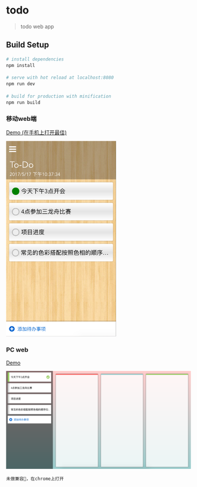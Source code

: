 # todo

> todo web app

## Build Setup

``` bash
# install dependencies
npm install

# serve with hot reload at localhost:8080
npm run dev

# build for production with minification
npm run build
```
### 移动web端

[Demo (在手机上打开最佳)](http://wuchaofan.github.io/demo/todo/index.html#/)

<img src="./mobile.png" width="300">

### PC web

[Demo](http://wuchaofan.github.io/demo/todo/index.html#/pc)

<img src="./pc.png" width="660">
                
    未做兼容，在chrome上打开
 